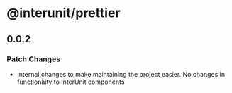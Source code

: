 # @interunit/prettier

## 0.0.2

### Patch Changes

- Internal changes to make maintaining the project easier. No changes in functionaity to InterUnit components
